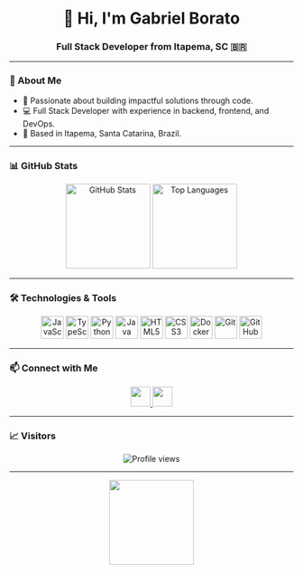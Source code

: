 <h1 align="center">👋 Hi, I'm Gabriel Borato</h1>
<h3 align="center">Full Stack Developer from Itapema, SC 🇧🇷</h3>

---

### 🚀 About Me
- 🌟 Passionate about building impactful solutions through code.
- 💻 Full Stack Developer with experience in backend, frontend, and DevOps.
- 📍 Based in Itapema, Santa Catarina, Brazil.

---

### 📊 GitHub Stats

<div align="center">
  <img src="https://github-readme-stats.vercel.app/api?username=GabrielBorato&show_icons=true&theme=dracula&include_all_commits=true&count_private=true" height="150" alt="GitHub Stats" />
  <img src="https://github-readme-stats.vercel.app/api/top-langs/?username=GabrielBorato&layout=compact&theme=dracula" height="150" alt="Top Languages" />
</div>

---

### 🛠️ Technologies & Tools

<div align="center">
  <img src="https://cdn.jsdelivr.net/gh/devicons/devicon/icons/javascript/javascript-original.svg" height="40" alt="JavaScript" />
  <img src="https://cdn.jsdelivr.net/gh/devicons/devicon/icons/typescript/typescript-original.svg" height="40" alt="TypeScript" />
  <img src="https://cdn.jsdelivr.net/gh/devicons/devicon/icons/python/python-original.svg" height="40" alt="Python" />
  <img src="https://cdn.jsdelivr.net/gh/devicons/devicon/icons/java/java-original.svg" height="40" alt="Java" />
  <img src="https://cdn.jsdelivr.net/gh/devicons/devicon/icons/html5/html5-original.svg" height="40" alt="HTML5" />
  <img src="https://cdn.jsdelivr.net/gh/devicons/devicon/icons/css3/css3-original.svg" height="40" alt="CSS3" />
  <img src="https://cdn.jsdelivr.net/gh/devicons/devicon/icons/docker/docker-original.svg" height="40" alt="Docker" />
  <img src="https://cdn.jsdelivr.net/gh/devicons/devicon/icons/git/git-original.svg" height="40" alt="Git" />
  <img src="https://cdn.jsdelivr.net/gh/devicons/devicon/icons/github/github-original.svg" height="40" alt="GitHub" />
</div>

---

### 📫 Connect with Me

<div align="center">
  <a href="https://www.instagram.com/gabrieu_fb/" target="_blank">
    <img src="https://img.shields.io/badge/Instagram-E4405F?style=for-the-badge&logo=instagram&logoColor=white" height="35" />
  </a>
  <a href="https://www.linkedin.com/in/gabriel-borato-195711b4/" target="_blank">
    <img src="https://img.shields.io/badge/LinkedIn-0077B5?style=for-the-badge&logo=linkedin&logoColor=white" height="35" />
  </a>
</div>

---

### 📈 Visitors
<div align="center">
  <img src="https://komarev.com/ghpvc/?username=GabrielBorato&label=Profile%20views&color=0e75b6&style=flat" alt="Profile views" />
</div>

---

<div align="center">
  <img src="https://media0.giphy.com/media/KdzF8XLE3FwXe/giphy.gif?cid=ecf05e47qzc33v8v3htwru7qwbea0w7cosans8yiet8sk9dg&rid=giphy.gif&ct=g" height="150" />
</div>
